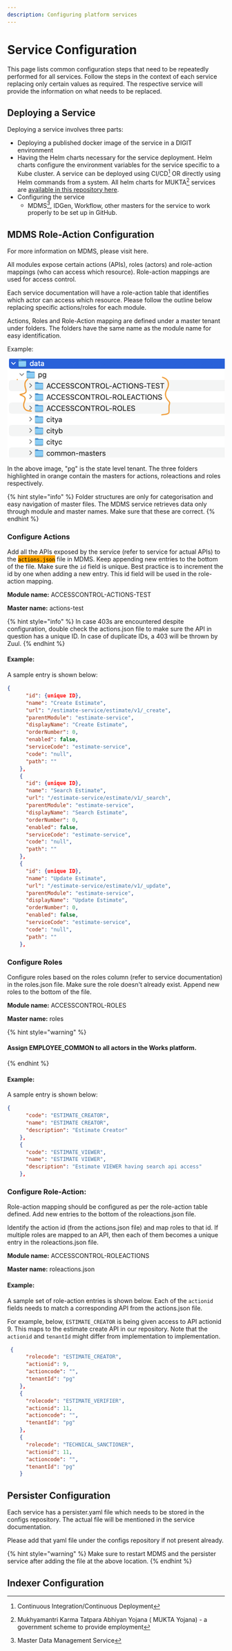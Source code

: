 ```yaml
---
description: Configuring platform services
---
```


# Service Configuration

This page lists common configuration steps that need to be repeatedly performed for all services. Follow the steps in the context of each service replacing only certain values as required. The respective service will provide the information on what needs to be replaced.

## Deploying a Service

Deploying a service involves three parts:

* Deploying a published docker image of the service in a DIGIT environment
* Having the Helm charts necessary for the service deployment. Helm charts configure the environment variables for the service specific to a Kube cluster. A service can be deployed using  CI/CD[^1] OR  directly using Helm commands from a system. All helm charts for MUKTA[^2] services are [available in this repository here](https://github.com/egovernments/DIGIT-DevOps/tree/digit-works/deploy-as-code/helm/charts/digit-works/backend).&#x20;
* Configuring the service&#x20;
  * MDMS[^3], IDGen, Workflow, other masters for the service to work properly to be set up in GitHub.

## MDMS Role-Action Configuration

For more information on MDMS, please visit here.

All modules expose certain actions (APIs), roles (actors) and role-action mappings (who can access which resource). Role-action mappings are used for access control.&#x20;

Each service documentation will have a role-action table that identifies which actor can access which resource. Please follow the outline below replacing specific actions/roles for each module.&#x20;

Actions, Roles and Role-Action mapping are defined under a master tenant under folders. The folders have the same name as the module name for easy identification.&#x20;

Example:

![](<../../../../.gitbook/assets/Screenshot 2023-05-01 at 5.13.19 PM.png>)

In the above image, "pg" is the state level tenant. The three folders highlighted in orange contain the masters for actions, roleactions and roles respectively.&#x20;

{% hint style="info" %}
Folder structures are only for categorisation and easy navigation of master files. The MDMS service retrieves  data only through module and master names. Make sure that these are correct.
{% endhint %}

### Configure Actions

Add all the APIs exposed by the service (refer to service for actual APIs) to the <mark style="background-color:orange;">`actions.json`</mark> file in MDMS. Keep appending new entries to the bottom of the file. Make sure the `id` field is unique. Best practice is to increment the id by one when adding a new entry. This id field will be used in the role-action mapping.

**Module name:** ACCESSCONTROL-ACTIONS-TEST

**Master name:** actions-test

{% hint style="info" %}
In case 403s are encountered despite configuration, double check the actions.json file to make sure the API in question has a unique ID. In case of duplicate IDs, a 403 will be thrown by Zuul.
{% endhint %}

#### Example:

A sample entry is shown below:

```json
{
      "id": {unique ID},
      "name": "Create Estimate",
      "url": "/estimate-service/estimate/v1/_create",
      "parentModule": "estimate-service",
      "displayName": "Create Estimate",
      "orderNumber": 0,
      "enabled": false,
      "serviceCode": "estimate-service",
      "code": "null",
      "path": ""
    },
    {
      "id": {unique ID},
      "name": "Search Estimate",
      "url": "/estimate-service/estimate/v1/_search",
      "parentModule": "estimate-service",
      "displayName": "Search Estimate",
      "orderNumber": 0,
      "enabled": false,
      "serviceCode": "estimate-service",
      "code": "null",
      "path": ""
    },
    {
      "id": {unique ID},
      "name": "Update Estimate",
      "url": "/estimate-service/estimate/v1/_update",
      "parentModule": "estimate-service",
      "displayName": "Update Estimate",
      "orderNumber": 0,
      "enabled": false,
      "serviceCode": "estimate-service",
      "code": "null",
      "path": ""
    },
```

### Configure Roles

Configure roles based on the roles column (refer to service documentation) in the roles.json file. Make sure the role doesn't already exist. Append new roles to the bottom of the file.&#x20;

**Module name:** ACCESSCONTROL-ROLES

**Master name:** roles

{% hint style="warning" %}
#### Assign EMPLOYEE\_COMMON to all actors in the Works platform.
{% endhint %}

#### Example:

A sample entry is shown below:

```json
{
      "code": "ESTIMATE_CREATOR",
      "name": "ESTIMATE CREATOR",
      "description": "Estimate Creator"
    },
    {
      "code": "ESTIMATE_VIEWER",
      "name": "ESTIMATE VIEWER",
      "description": "Estimate VIEWER having search api access"
    },
```

### Configure Role-Action:

Role-action mapping should be configured as per the role-action table defined. Add new entries to the bottom of the roleactions.json file.&#x20;

Identify the action id (from the actions.json file) and map roles to that id. If multiple roles are mapped to an API, then each of them becomes a unique entry in the roleactions.json file.

**Module name:** ACCESSCONTROL-ROLEACTIONS

**Master name:** roleactions.json

#### Example:

A sample set of role-action entries is shown below. Each of the `actionid` fields needs to match a corresponding API from the actions.json file.&#x20;

For example, below, `ESTIMATE_CREATOR` is being given access to API actionid 9. This maps to the estimate create API in our repository. Note that the `actionid` and `tenantId` might differ from implementation to implementation.&#x20;

```json
 {
      "rolecode": "ESTIMATE_CREATOR",
      "actionid": 9,
      "actioncode": "",
      "tenantId": "pg"
    },
    {
      "rolecode": "ESTIMATE_VERIFIER",
      "actionid": 11,
      "actioncode": "",
      "tenantId": "pg"
    },
    {
      "rolecode": "TECHNICAL_SANCTIONER",
      "actionid": 11,
      "actioncode": "",
      "tenantId": "pg"
    }
```



## Persister Configuration

Each service has a persister.yaml file which needs to be stored in the configs repository. The actual file will be mentioned in the service documentation.&#x20;

Please add that yaml file under the configs repository if not present already.

{% hint style="warning" %}
Make sure to restart MDMS and the persister service after adding the file at the above location.
{% endhint %}

## Indexer Configuration

[^1]: Continuous Integration/Continuous Deployment

[^2]: Mukhyamantri Karma Tatpara Abhiyan Yojana ( MUKTA Yojana) - a government  scheme to provide employment

[^3]: Master Data Management Service
